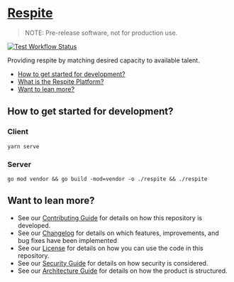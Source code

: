 # [Respite](https://github.com/dbtedman/respite)

> NOTE: Pre-release software, not for production use.

[![Test Workflow Status](https://github.com/dbtedman/respite/workflows/Test/badge.svg)](https://github.com/dbtedman/respite/actions?workflow=Test)

Providing respite by matching desired capacity to available talent.

-   [How to get started for development?](#how-to-get-started-for-development)
-   [What is the Respite Platform?](#what-is-the-respite-platform)
-   [Want to lean more?](#want-to-lean-more)

## How to get started for development?

### Client

```shell script
yarn serve
```

### Server

```shell script
go mod vendor && go build -mod=vendor -o ./respite && ./respite
```

## Want to lean more?

-   See our [Contributing Guide](CONTRIBUTING.md) for details on how this repository is developed.
-   See our [Changelog](CHANGELOG.md) for details on which features, improvements, and bug fixes have been implemented
-   See our [License](LICENSE.md) for details on how you can use the code in this repository.
-   See our [Security Guide](SECURITY.md) for details on how security is considered.
-   See our [Architecture Guide](ARCHITECTURE.md) for details on how the product is structured.

